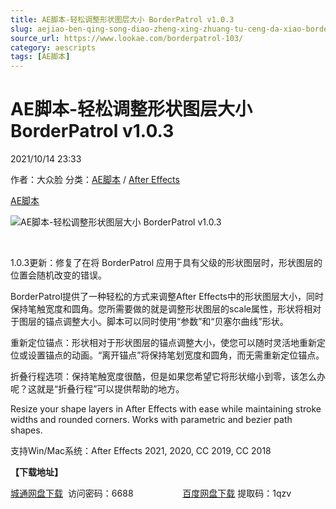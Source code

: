 ```yaml
---
title: AE脚本-轻松调整形状图层大小 BorderPatrol v1.0.3
slug: aejiao-ben-qing-song-diao-zheng-xing-zhuang-tu-ceng-da-xiao-borderpatrol-v1-0-3
source_url: https://www.lookae.com/borderpatrol-103/
category: aescripts
tags: [AE脚本]
---
```

# AE脚本-轻松调整形状图层大小 BorderPatrol v1.0.3

2021/10/14 23:33

作者：大众脸
分类：[AE脚本](https://www.lookae.com/after-effects/aescripts/) / [After Effects](https://www.lookae.com/after-effects/)

[AE脚本](https://www.lookae.com/tag/ae%e8%84%9a%e6%9c%ac/)

![AE脚本-轻松调整形状图层大小 BorderPatrol v1.0.3](https://www.lookae.com/wp-content/uploads/2020/09/BorderPatrol.jpg "AE脚本-轻松调整形状图层大小 BorderPatrol v1.0.3-LookAE.com")

[﻿﻿﻿](https://cloud.video.taobao.com//play/u/705956171/p/1/e/6/t/1/281211650115.mp4)

1.0.3更新：修复了在将 BorderPatrol 应用于具有父级的形状图层时，形状图层的位置会随机改变的错误。

BorderPatrol提供了一种轻松的方式来调整After Effects中的形状图层大小，同时保持笔触宽度和圆角。您所需要做的就是调整形状图层的scale属性，形状将相对于图层的锚点调整大小。脚本可以同时使用“参数”和“贝塞尔曲线”形状。

重新定位锚点：形状相对于形状图层的锚点调整大小，使您可以随时灵活地重新定位或设置锚点的动画。“离开锚点”将保持笔划宽度和圆角，而无需重新定位锚点。

折叠行程选项：保持笔触宽度很酷，但是如果您希望它将形状缩小到零，该怎么办呢？这就是“折叠行程”可以提供帮助的地方。

Resize your shape layers in After Effects with ease while maintaining stroke widths and rounded corners. Works with parametric and bezier path shapes.

支持Win/Mac系统：After Effects 2021, 2020, CC 2019, CC 2018

**【下载地址】**

[城通网盘下载](https://url62.ctfile.com/f/680462-517659745-26cfc6)  访问密码：6688                    [百度网盘下载](https://pan.baidu.com/s/1jTqI0CFQu3TL5DHjAVRk6w) 提取码：1qzv
